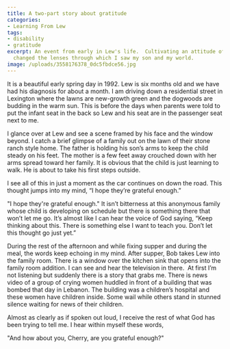 ```yaml
---
title: A two-part story about gratitude
categories:
- Learning From Lew
tags:
- disability
- gratitude
excerpt: An event from early in Lew's life.  Cultivating an attitude of gratitude
  changed the lenses through which I saw my son and my world.
image: /uploads/3558176378_0dc5fbdce56.jpg
---
```


It is a beautiful early spring day in 1992. Lew is six months old and we have had his diagnosis for about a month. I am driving down a residential street in Lexington where the lawns are new-growth green and the dogwoods are budding in the warm sun. This is before the days when parents were told to put the infant seat in the back so Lew and his seat are in the passenger seat next to me.

I glance over at Lew and see a scene framed by his face and the window beyond. I catch a brief glimpse of a family out on the lawn of their stone ranch style home. The father is holding his son’s arms to keep the child steady on his feet. The mother is a few feet away crouched down with her arms spread toward her family. It is obvious that the child is just learning to walk. He is about to take his first steps outside.

I see all of this in just a moment as the car continues on down the road. This thought jumps into my mind, “I hope they’re grateful enough.”

"I hope they're grateful enough." It isn’t bitterness at this anonymous family whose child is developing on schedule but there is something there that won’t let me go. It’s almost like I can hear the voice of God saying, “Keep thinking about this. There is something else I want to teach you. Don’t let this thought go just yet.”

During the rest of the afternoon and while fixing supper and during the meal, the words keep echoing in my mind. After supper, Bob takes Lew into the family room. There is a window over the kitchen sink that opens into the family room addition. I can see and hear the television in there.  At first I’m not listening but suddenly there is a story that grabs me. There is news video of a group of crying women huddled in front of a building that was bombed that day in Lebanon. The building was a children’s hospital and these women have children inside. Some wail while others stand in stunned silence waiting for news of their children.

Almost as clearly as if spoken out loud, I receive the rest of what God has been trying to tell me. I hear within myself these words,

"And how about you, Cherry, are you grateful enough?"
